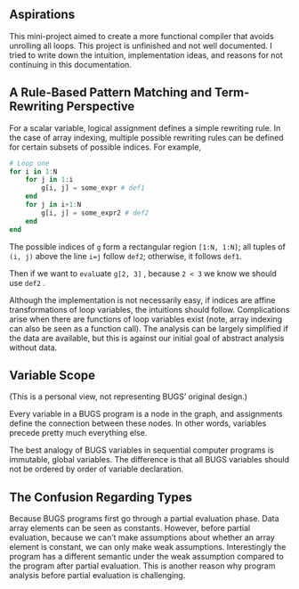 ## Aspirations

This mini-project aimed to create a more functional compiler that avoids unrolling all loops. This project is unfinished and not well documented. I tried to write down the intuition, implementation ideas, and reasons for not continuing in this documentation. 

## A Rule-Based Pattern Matching and Term-Rewriting Perspective

For a scalar variable, logical assignment defines a simple rewriting rule. In the case of array indexing, multiple possible rewriting rules can be defined for certain subsets of possible indices. For example, 

```julia
# Loop one
for i in 1:N
    for j in 1:i
        g[i, j] = some_expr # def1
    end
    for j in i+1:N
        g[i, j] = some_expr2 # def2
    end
end
```

The possible indices of `g` form a rectangular region `[1:N, 1:N]`; all tuples of `(i, j)` above the line `i=j` follow `def2`; otherwise, it follows `def1`. 

Then if we want to `eval`uate `g[2, 3]` , because `2 < 3` we know we should use `def2` . 

Although the implementation is not necessarily easy, if indices are affine transformations of loop variables, the intuitions should follow. Complications arise when there are functions of loop variables exist (note, array indexing can also be seen as a function call). The analysis can be largely simplified if the data are available, but this is against our initial goal of abstract analysis without data.

## Variable Scope

(This is a personal view, not representing BUGS’ original design.)

Every variable in a BUGS program is a node in the graph, and assignments define the connection between these nodes. In other words, variables precede pretty much everything else. 

The best analogy of BUGS variables in sequential computer programs is immutable, global variables. The difference is that all BUGS variables should not be ordered by order of variable declaration. 

## The Confusion Regarding Types

Because BUGS programs first go through a partial evaluation phase. Data array elements can be seen as constants. However, before partial evaluation, because we can’t make assumptions about whether an array element is constant, we can only make weak assumptions. Interestingly the program has a different semantic under the weak assumption compared to the program after partial evaluation. This is another reason why program analysis before partial evaluation is challenging.